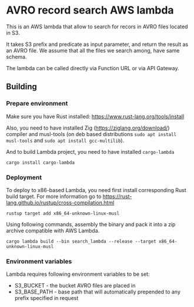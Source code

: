 # AVRO record search AWS lambda

This is an AWS lambda that allow to search for recors in AVRO files located in S3.

It takes S3 prefix and predicate as input parameter, and return the result as an AVRO file. We assume that all the files we search among, have same schema.

The lambda can be called directly via Function URL or via API Gateway.

## Building

### Prepare environment

Make sure you have Rust installed: https://www.rust-lang.org/tools/install

Also, you need to have installed Zig (https://ziglang.org/download/) compiler and musl-tools (on deb based distributions `sudo apt install musl-tools` and `sudo apt install gcc-multilib`).

And to build Lambda project, you need to have installed `cargo-lambda`

```
cargo install cargo-lambda
```

### Deployment

To deploy to x86-based Lambda, you need first install corresponding Rust build target.
For more information go to https://rust-lang.github.io/rustup/cross-compilation.html

```shell
rustup target add x86_64-unknown-linux-musl
```

Using following commands, assembly the binary and pack it into a zip archive compatible with AWS Lambda.

```shell
cargo lambda build --bin search_lambda --release --target x86_64-unknown-linux-musl
```

### Environment variables

Lambda requires following environment variables to be set:

* S3_BUCKET - the bucket AVRO files are placed in
* S3_BASE_PATH - base path that will automatically prepended to any prefix specified in request